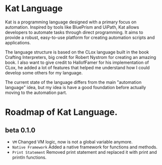# Kat Language

Kat is a programming language designed with a primary focus on automation. Inspired by tools like BluePrism and UiPath, Kat allows developers to automate tasks through direct programming. It aims to provide a robust, easy-to-use platform for creating automation scripts and applications.

The language structure is based on the CLox language built in the book Crafting Interpreters, big credit for Robert Nystrom for creating an amazing book.
I also want to give credit to HallofFamer for his implementation of CLox, he added a lot of features that helped me understand how I could develop some others for my language.

The current state of the language differs from the main "automation language" idea, but my idea is have a good foundation before actually moving to the automation part.

# Roadmap of Kat Language.

## beta 0.1.0
- `VM` Changed VM logic, now is not a global variable anymore.
- `Native Framework` Added a native framework for functions and methods.
- `Print Statement` Removed print statement and replaced it with print and println functions.
